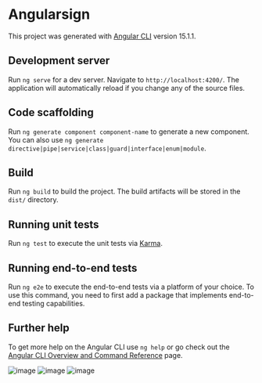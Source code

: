 # Angularsign

This project was generated with [Angular CLI](https://github.com/angular/angular-cli) version 15.1.1.

## Development server

Run `ng serve` for a dev server. Navigate to `http://localhost:4200/`. The application will automatically reload if you change any of the source files.

## Code scaffolding

Run `ng generate component component-name` to generate a new component. You can also use `ng generate directive|pipe|service|class|guard|interface|enum|module`.

## Build

Run `ng build` to build the project. The build artifacts will be stored in the `dist/` directory.

## Running unit tests

Run `ng test` to execute the unit tests via [Karma](https://karma-runner.github.io).

## Running end-to-end tests

Run `ng e2e` to execute the end-to-end tests via a platform of your choice. To use this command, you need to first add a package that implements end-to-end testing capabilities.

## Further help

To get more help on the Angular CLI use `ng help` or go check out the [Angular CLI Overview and Command Reference](https://angular.io/cli) page.

![image](https://user-images.githubusercontent.com/95474305/214121623-617332f2-bac6-49d6-823e-cdcbc6c360de.png)
![image](https://user-images.githubusercontent.com/95474305/214121498-c424af36-107e-465d-8f7c-d56d47879cc1.png)
![image](https://user-images.githubusercontent.com/95474305/214121599-89fe2cd5-9d6c-420c-ae5c-386570799ea3.png)


